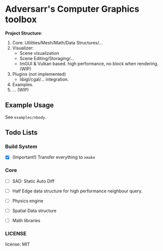 # Adversarr's Computer Graphics toolbox

**Project Structure**: 

1. Core: Utilities/Mesh/Math/Data Structures/...
3. Visualizer:
   - Scene visualization
   - Scene Editing/Storaging/...
   - ImGUI & Vulkan based. high performance, no block when rendering.(WIP)
4. Plugins (not implemented)
   - libigl/cgal/... integration.
5. Examples.
5. ... (WIP)


## Example Usage

See `examples/nbody`.

## Todo Lists

### Build System

- [x] (Important!) Transfer everything to `xmake`

### Core

- [ ] SAD: Static Auto Diff
- [ ] Half Edge data structure for high performance neighbour query.
- [ ] Physics engine
- [ ] Spatial Data structure
- [ ] Math libraries


### LICENSE

license: MIT
